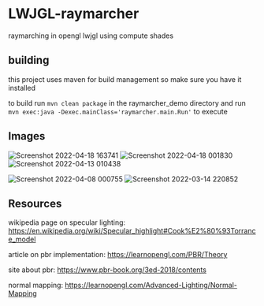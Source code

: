 # LWJGL-raymarcher
raymarching in opengl lwjgl using compute shades

## building

this project uses maven for build management so make sure you have it installed

to build run `mvn clean package` in the raymarcher_demo directory and run `mvn exec:java -Dexec.mainClass='raymarcher.main.Run'` to execute


## Images

![Screenshot 2022-04-18 163741](https://user-images.githubusercontent.com/69918769/163827372-bef4065d-c139-4596-9f47-0d74721b49a6.png)
![Screenshot 2022-04-18 001830](https://user-images.githubusercontent.com/69918769/163734341-2113faa6-6d1b-42bb-ab23-c93fd3a4275c.png)
![Screenshot 2022-04-13 010438](https://user-images.githubusercontent.com/69918769/163734366-23c39be0-0bea-4ef8-bd6f-208e6f532c8f.png)

![Screenshot 2022-04-08 000755](https://user-images.githubusercontent.com/69918769/162328673-518ee199-a703-48d5-b6dd-e48af1d0a1fa.png)
![Screenshot 2022-03-14 220852](https://user-images.githubusercontent.com/69918769/158261866-09fe3269-94aa-4188-b0c8-d26f5017e839.png)


## Resources

wikipedia page on specular lighting: https://en.wikipedia.org/wiki/Specular_highlight#Cook%E2%80%93Torrance_model

article on pbr implementation: https://learnopengl.com/PBR/Theory

site about pbr: https://www.pbr-book.org/3ed-2018/contents

normal mapping: https://learnopengl.com/Advanced-Lighting/Normal-Mapping

